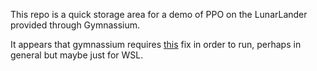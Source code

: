This repo is a quick storage area for a demo of PPO on the LunarLander provided through Gymnassium. 

It appears that gymnassium requires [this](https://github.com/pygame/pygame/issues/3260#issuecomment-1288123732) fix in order to run, perhaps in general but maybe just for WSL.